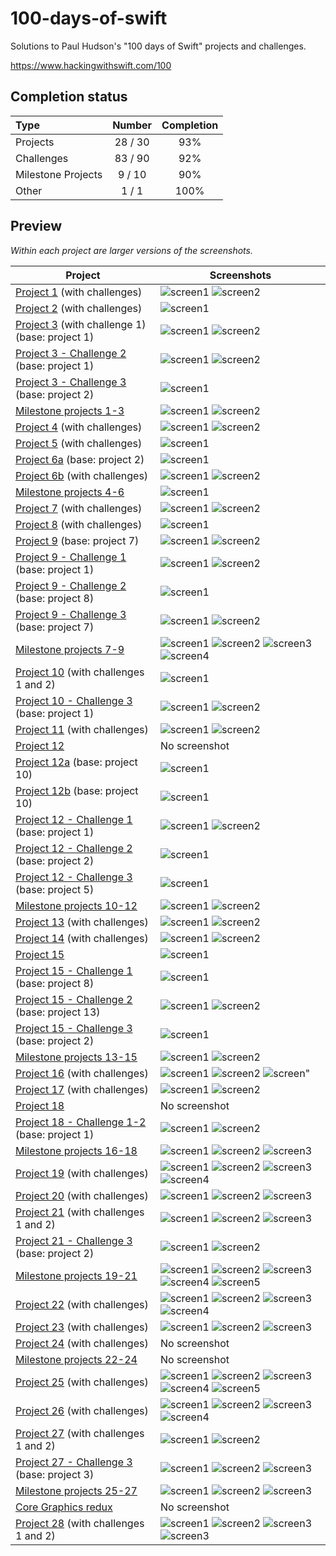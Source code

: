 # 100-days-of-swift

Solutions to Paul Hudson's "100 days of Swift" projects and challenges.

https://www.hackingwithswift.com/100

## Completion status

Type               | Number  | Completion
:---               |  :---:  |   :---:
Projects           | 28 / 30 | 93%
Challenges         | 83 / 90 | 92%
Milestone Projects |  9 / 10 | 90%
Other              |  1 / 1  | 100%

## Preview

*Within each project are larger versions of the screenshots.*

Project                                                                    |Screenshots
---                                                                        |---
[Project 1](01-Project1) (with challenges)                                 | ![screen1](01-Project1/screenshots/small/screen01.png) ![screen2](01-Project1/screenshots/small/screen02.png) |
[Project 2](02-Project2) (with challenges)                                 | ![screen1](02-Project2/screenshots/small/screen01.png) |
[Project 3](03-Project3) (with challenge 1) (base: project 1)              | ![screen1](03-Project3/screenshots/small/screen01.png) ![screen2](03-Project3/screenshots/small/screen02.png) |
[Project 3 - Challenge 2](04-Project3-Challenge2) (base: project 1)        | ![screen1](04-Project3-Challenge2/screenshots/small/screen01.png) ![screen2](04-Project3-Challenge2/screenshots/small/screen02.png) |
[Project 3 - Challenge 3](05-Project3-Challenge3) (base: project 2)        | ![screen1](05-Project3-Challenge3/screenshots/small/screen01.png) |
[Milestone projects 1-3](06-Milestone-Projects1-3)                         | ![screen1](06-Milestone-Projects1-3/screenshots/small/screen01.png) ![screen2](06-Milestone-Projects1-3/screenshots/small/screen02.png) |
[Project 4](07-Project4) (with challenges)                                 | ![screen1](07-Project4/screenshots/small/screen01.png) ![screen2](07-Project4/screenshots/small/screen02.png) |
[Project 5](08-Project5) (with challenges)                                 | ![screen1](08-Project5/screenshots/small/screen01.png) |
[Project 6a](09-Project6a) (base: project 2)                               | ![screen1](09-Project6a/screenshots/small/screen01.png) |
[Project 6b](10-Project6b) (with challenges)                               | ![screen1](10-Project6b/screenshots/small/screen01.png) ![screen2](10-Project6b/screenshots/small/screen02.png) |
[Milestone projects 4-6](11-Milestone-Projects4-6)                         | ![screen1](11-Milestone-Projects4-6/screenshots/small/screen01.png) |
[Project 7](12-Project7) (with challenges)                                 | ![screen1](12-Project7/screenshots/small/screen01.png) ![screen2](12-Project7/screenshots/small/screen02.png) |
[Project 8](13-Project8) (with challenges)                                 | ![screen1](13-Project8/screenshots/small/screen01.png) |
[Project 9](14-Project9) (base: project 7)                                 | ![screen1](14-Project9/screenshots/small/screen01.png) ![screen2](14-Project9/screenshots/small/screen02.png) |
[Project 9 - Challenge 1](15-Project9-Challenge1) (base: project 1)        | ![screen1](15-Project9-Challenge1/screenshots/small/screen01.png) ![screen2](15-Project9-Challenge1/screenshots/small/screen02.png) |
[Project 9 - Challenge 2](16-Project9-Challenge2) (base: project 8)        | ![screen1](16-Project9-Challenge2/screenshots/small/screen01.png) |
[Project 9 - Challenge 3](17-Project9-Challenge3) (base: project 7)        | ![screen1](17-Project9-Challenge3/screenshots/small/screen01.png) ![screen2](17-Project9-Challenge3/screenshots/small/screen02.png) |
[Milestone projects 7-9](18-Milestone-Projects7-9)                         | ![screen1](18-Milestone-Projects7-9/screenshots/small/screen01.png) ![screen2](18-Milestone-Projects7-9/screenshots/small/screen02.png) ![screen3](18-Milestone-Projects7-9/screenshots/small/screen03.png) ![screen4](18-Milestone-Projects7-9/screenshots/small/screen04.png) |
[Project 10](19-Project10) (with challenges 1 and 2)                       | ![screen1](19-Project10/screenshots/small/screen01.png) |
[Project 10 - Challenge 3](20-Project10-Challenge3) (base: project 1)      | ![screen1](20-Project10-Challenge3/screenshots/small/screen01.png) ![screen2](20-Project10-Challenge3/screenshots/small/screen02.png) |
[Project 11](21-Project11)  (with challenges)                              | ![screen1](21-Project11/screenshots/small/screen01.png) ![screen2](21-Project11/screenshots/small/screen02.png) |
[Project 12](22-Project12)                                                 | No screenshot |
[Project 12a](23-Project12a) (base: project 10)                            | ![screen1](23-Project12a/screenshots/small/screen01.png) |
[Project 12b](24-Project12b) (base: project 10)                            | ![screen1](24-Project12b/screenshots/small/screen01.png) |
[Project 12 - Challenge 1](25-Project12-Challenge1) (base: project 1)      | ![screen1](25-Project12-Challenge1/screenshots/small/screen01.png) ![screen2](25-Project12-Challenge1/screenshots/small/screen02.png) |
[Project 12 - Challenge 2](26-Project12-Challenge2) (base: project 2)      | ![screen1](26-Project12-Challenge2/screenshots/small/screen01.png) |
[Project 12 - Challenge 3](27-Project12-Challenge3) (base: project 5)      | ![screen1](27-Project12-Challenge3/screenshots/small/screen01.png) |
[Milestone projects 10-12](28-Milestone-Projects10-12)                     | ![screen1](28-Milestone-Projects10-12/screenshots/small/screen01.png) ![screen2](28-Milestone-Projects10-12/screenshots/small/screen02.png) |
[Project 13](29-Project13) (with challenges)                               | ![screen1](29-Project13/screenshots/small/screen01.png) ![screen2](29-Project13/screenshots/small/screen02.png) |
[Project 14](30-Project14) (with challenges)                               | ![screen1](30-Project14/screenshots/small/screen01.png) ![screen2](30-Project14/screenshots/small/screen02.png) |
[Project 15](31-Project15)                                                 | ![screen1](31-Project15/screenshots/small/screen01.png) |
[Project 15 - Challenge 1](32-Project15-Challenge1) (base: project 8)      | ![screen1](32-Project15-Challenge1/screenshots/small/screen01.png) |
[Project 15 - Challenge 2](33-Project15-Challenge2) (base: project 13)     | ![screen1](33-Project15-Challenge2/screenshots/small/screen01.png) ![screen2](33-Project15-Challenge2/screenshots/small/screen02.png) |
[Project 15 - Challenge 3](34-Project15-Challenge3) (base: project 2)      | ![screen1](34-Project15-Challenge3/screenshots/small/screen01.png) |
[Milestone projects 13-15](35-Milestone-Projects13-15)                     | ![screen1](35-Milestone-Projects13-15/screenshots/small/screen01.png) ![screen2](35-Milestone-Projects13-15/screenshots/small/screen02.png) |
[Project 16](36-Project16) (with challenges)                               | ![screen1](36-Project16/screenshots/small/screen01.png) ![screen2](36-Project16/screenshots/small/screen02.png) ![screen"](36-Project16/screenshots/small/screen03.png) |
[Project 17](37-Project17) (with challenges)                               | ![screen1](37-Project17/screenshots/small/screen01.png) ![screen2](37-Project17/screenshots/small/screen02.png) |
[Project 18](38-Project18)                                                 | No screenshot |
[Project 18 - Challenge 1-2](39-Project18-Challenges1-2) (base: project 1) | ![screen1](39-Project18-Challenges1-2/screenshots/small/screen01.png) ![screen2](39-Project18-Challenges1-2/screenshots/small/screen02.png) |
[Milestone projects 16-18](40-Milestone-Projects16-18)                     | ![screen1](40-Milestone-Projects16-18/screenshots/small/screen01.png) ![screen2](40-Milestone-Projects16-18/screenshots/small/screen02.png) ![screen3](40-Milestone-Projects16-18/screenshots/small/screen03.png) |
[Project 19](41-Project19) (with challenges)                               | ![screen1](41-Project19/screenshots/small/screen01.png) ![screen2](41-Project19/screenshots/small/screen02.png) ![screen3](41-Project19/screenshots/small/screen03.png) ![screen4](41-Project19/screenshots/small/screen04.png) |
[Project 20](42-Project20) (with challenges)                               | ![screen1](42-Project20/screenshots/small/screen01.png) ![screen2](42-Project20/screenshots/small/screen02.png) ![screen3](42-Project20/screenshots/small/screen03.png) |
[Project 21](43-Project21) (with challenges 1 and 2)                       | ![screen1](43-Project21/screenshots/small/screen01.png) ![screen2](43-Project21/screenshots/small/screen02.png) ![screen3](43-Project21/screenshots/small/screen03.png) |
[Project 21 - Challenge 3](44-Project21-Challenge3) (base: project 2)      | ![screen1](44-Project21-Challenge3/screenshots/small/screen01.png) ![screen2](44-Project21-Challenge3/screenshots/small/screen02.png) |
[Milestone projects 19-21](45-Milestone-Projects19-21)                     | ![screen1](45-Milestone-Projects19-21/screenshots/small/screen01.png) ![screen2](45-Milestone-Projects19-21/screenshots/small/screen02.png) ![screen3](45-Milestone-Projects19-21/screenshots/small/screen03.png) ![screen4](45-Milestone-Projects19-21/screenshots/small/screen04.png) ![screen5](45-Milestone-Projects19-21/screenshots/small/screen05.png) |
[Project 22](46-Project22) (with challenges)                               | ![screen1](46-Project22/screenshots/small/screen01.png) ![screen2](46-Project22/screenshots/small/screen02.png) ![screen3](46-Project22/screenshots/small/screen03.png) ![screen4](46-Project22/screenshots/small/screen04.png) |
[Project 23](47-Project23) (with challenges)                               | ![screen1](47-Project23/screenshots/small/screen01.png) ![screen2](47-Project23/screenshots/small/screen02.png) ![screen3](47-Project23/screenshots/small/screen03.png) |
[Project 24](48-Project24) (with challenges)                               | No screenshot |
[Milestone projects 22-24](49-Milestone-Projects22-24)                     | No screenshot |
[Project 25](50-Project25) (with challenges)                               | ![screen1](50-Project25/screenshots/small/screen01.png) ![screen2](50-Project25/screenshots/small/screen02.png) ![screen3](50-Project25/screenshots/small/screen03.png) ![screen4](50-Project25/screenshots/small/screen04.png) ![screen5](50-Project25/screenshots/small/screen05.png) |
[Project 26](51-Project26) (with challenges)                               | ![screen1](51-Project26/screenshots/small/screen01.png) ![screen2](51-Project26/screenshots/small/screen02.png) ![screen3](51-Project26/screenshots/small/screen03.png) ![screen4](51-Project26/screenshots/small/screen04.png) |
[Project 27](52-Project27) (with challenges 1 and 2)                       | ![screen1](52-Project27/screenshots/small/screen01.png) ![screen2](52-Project27/screenshots/small/screen02.png) |
[Project 27 - Challenge 3](53-Project27-Challenge3) (base: project 3)      | ![screen1](53-Project27-Challenge3/screenshots/small/screen01.png) ![screen2](53-Project27-Challenge3/screenshots/small/screen02.png) ![screen3](53-Project27-Challenge3/screenshots/small/screen03.png) |
[Milestone projects 25-27](54-Milestone-Projects25-27)                     | ![screen1](54-Milestone-Projects25-27/screenshots/small/screen01.png) ![screen2](54-Milestone-Projects25-27/screenshots/small/screen02.png) ![screen3](54-Milestone-Projects25-27/screenshots/small/screen03.png) |
[Core Graphics redux](55-CoreGraphics-Redux)                               | No screenshot |
[Project 28](56-Project28) (with challenges 1 and 2)                       | ![screen1](56-Project28/screenshots/small/screen01.png) ![screen2](56-Project28/screenshots/small/screen02.png) ![screen3](56-Project28/screenshots/small/screen03.png) ![screen3](56-Project28/screenshots/small/screen03.png) |
